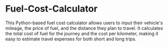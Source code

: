 # Fuel-Cost-Calculator
This Python-based fuel cost calculator allows users to input their vehicle's mileage, the price of fuel, and the distance they plan to travel. It calculates the total cost of fuel for the journey and the cost per kilometer, making it easy to estimate travel expenses for both short and long trips.
